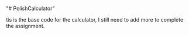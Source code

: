"# PolishCalculator" 

tis is the base code for the calculator, I still need to add more to complete the assignment.
